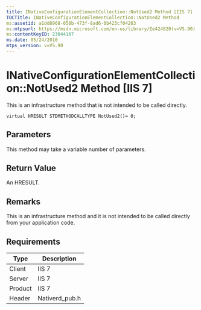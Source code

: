 ```yaml
---
title: INativeConfigurationElementCollection::NotUsed2 Method [IIS 7]
TOCTitle: INativeConfigurationElementCollection::NotUsed2 Method
ms:assetid: a1dd8968-050b-473f-8ad6-0b425cf04263
ms:mtpsurl: https://msdn.microsoft.com/en-us/library/Ee424820(v=VS.90)
ms:contentKeyID: 23044167
ms.date: 05/24/2010
mtps_version: v=VS.90
---
```


# INativeConfigurationElementCollection::NotUsed2 Method \[IIS 7\]

This is an infrastructure method that is not intended to be called directly.

    virtual HRESULT STDMETHODCALLTYPE NotUsed2()= 0;

## Parameters

This method may take a variable number of parameters.

## Return Value

An HRESULT.

## Remarks

This is an infrastructure method and it is not intended to be called directly from your application code.

## Requirements

| Type | Description |
| --- | --- |
| Client | IIS 7 |
| Server | IIS 7 |
| Product | IIS 7 |
| Header | Nativerd_pub.h |

